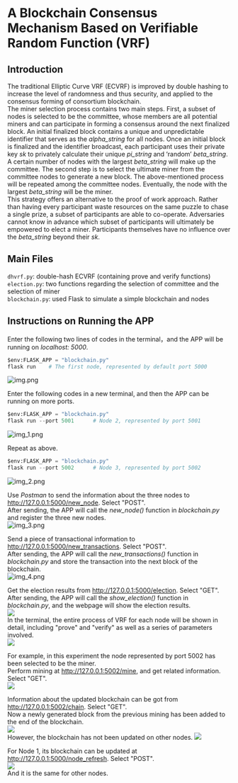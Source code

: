 # A Blockchain Consensus Mechanism Based on Verifiable Random Function (VRF)

## Introduction
The traditional Elliptic Curve VRF (ECVRF) is improved by double hashing to increase the level of randomness and thus security, and applied to the consensus forming of consortium blockchain.   
The miner selection process contains two main steps. First, a subset of nodes is selected to be the committee, whose members are all potential miners and can participate in forming a consensus around the next finalized block. An initial finalized block contains a unique and unpredictable identifier that serves as the _alpha_string_ for all nodes. Once an initial block is finalized and the identifier broadcast, each participant uses their private key _sk_ to privately calculate their unique _pi_string_ and ‘random’ _beta_string_. A certain number of nodes with the largest _beta_string_ will make up the committee. The second step is to select the ultimate miner from the committee nodes to generate a new block. The above-mentioned process will be repeated among the committee nodes. Eventually, the node with the largest _beta_string_ will be the miner.   
This strategy offers an alternative to the proof of work approach. Rather than having every participant waste resources on the same puzzle to chase a single prize, a subset of participants are able to co-operate. Adversaries cannot know in advance which subset of participants will ultimately be empowered to elect a miner. Participants themselves have no influence over the _beta_string_ beyond their _sk_. 

## Main Files
`dhvrf.py`: double-hash ECVRF (containing prove and verify functions)  
`election.py`: two functions regarding the selection of committee and the selection of miner  
`blockchain.py`: used Flask to simulate a simple blockchain and nodes  

## Instructions on Running the APP
Enter the following two lines of codes in the terminal，and the APP will be running on _localhost: 5000_.   
```Python
$env:FLASK_APP = "blockchain.py" 
flask run    # The first node, represented by default port 5000  
```
![img.png](Screenshots/img.png)  

Enter the following codes in a new terminal, and then the APP can be running on more ports.   
```Python
$env:FLASK_APP = "blockchain.py"
flask run --port 5001      # Node 2, represented by port 5001
```
![img_1.png](Screenshots/img_1.png)   

Repeat as above.    
```Python
$env:FLASK_APP = "blockchain.py"
flask run --port 5002      # Node 3, represented by port 5002
```
![img_2.png](Screenshots/img_2.png)   

Use _Postman_ to send the information about the three nodes to http://127.0.0.1:5000/new_node. Select "POST".  
After sending, the APP will call the _new_node()_ function in _blockchain.py_ and register the three new nodes.  
![img_3.png](Screenshots/img_3.png)  

Send a piece of transactional information to http://127.0.0.1:5000/new_transactions. Select "POST".  
After sending, the APP will call the _new_transactions()_ function in _blockchain.py_ and store the transaction into the next block of the blockchain.  
![img_4.png](Screenshots/img_4.png)  

Get the election results from http://127.0.0.1:5000/election. Select "GET".  
After sending, the APP will call the _show_election()_ function in _blockchain.py_, and the webpage will show the election results.  
![](Screenshots/img_5.png)  
In the terminal, the entire process of VRF for each node will be shown in detail, including "prove" and "verify" as well as a series of parameters involved.  
![](Screenshots/img_6.png)  

For example, in this experiment the node represented by port 5002 has been selected to be the miner.  
Perform mining at http://127.0.0.1:5002/mine, and get related information. Select "GET".  
![](Screenshots/img_7.png)  

Information about the updated blockchain can be got from http://127.0.0.1:5002/chain. Select "GET".  
Now a newly generated block from the previous mining has been added to the end of the blockchain.  
![](Screenshots/img_8.png)  
However, the blockchain has not been updated on other nodes.
![](Screenshots/img_9.png)  

For Node 1, its blockchain can be updated at http://127.0.0.1:5000/node_refresh. Select "POST".  
![](Screenshots/img_10.png)  
And it is the same for other nodes.
